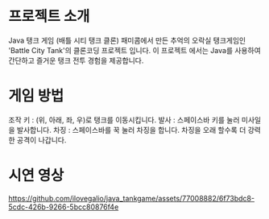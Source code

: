 # 프로젝트 소개
Java 탱크 게임 (배틀 시티 탱크 클론)
패미콤에서 만든 추억의 오락실 탱크게임인 'Battle City Tank'의 클론코딩 프로젝트 입니다. 이 프로젝트 에서는 Java를 사용하여 간단하고 즐거운 탱크 전투 경험을 제공합니다.

# 게임 방법
조작 키 : (위, 아래, 좌, 우)로 탱크를 이동시킵니다.
발사 : 스페이스바 키를 눌러 미사일을 발사합니다.
차징 : 스페이스바를 꾹 눌러 차징을 합니다. 차징을 오래 할수록 더 강력한 공격이 나갑니다.


# 시연 영상
https://github.com/ilovegalio/java_tankgame/assets/77008882/6f73bdc8-5cdc-426b-9266-5bcc80876f4e
